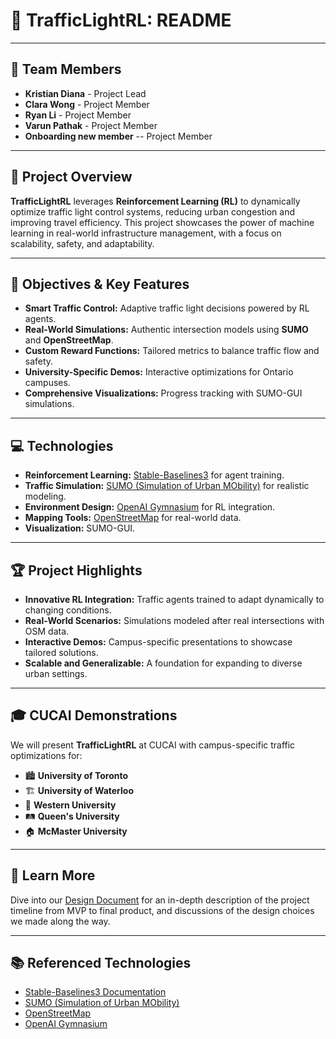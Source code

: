 # 🚦 TrafficLightRL: README

---

## 👥 Team Members

- **Kristian Diana** - Project Lead
- **Clara Wong** - Project Member
- **Ryan Li** - Project Member
- **Varun Pathak** - Project Member
- **Onboarding new member** -- Project Member

---

## 🌟 Project Overview

**TrafficLightRL** leverages **Reinforcement Learning (RL)** to dynamically optimize traffic light control systems, reducing urban congestion and improving travel efficiency. This project showcases the power of machine learning in real-world infrastructure management, with a focus on scalability, safety, and adaptability.

---

## 🎯 Objectives & Key Features

- **Smart Traffic Control:** Adaptive traffic light decisions powered by RL agents.
- **Real-World Simulations:** Authentic intersection models using **SUMO** and **OpenStreetMap**.
- **Custom Reward Functions:** Tailored metrics to balance traffic flow and safety.
- **University-Specific Demos:** Interactive optimizations for Ontario campuses.
- **Comprehensive Visualizations:** Progress tracking with SUMO-GUI simulations.

---

## 💻 Technologies

- **Reinforcement Learning:** [Stable-Baselines3](https://stable-baselines3.readthedocs.io/en/master/) for agent training.
- **Traffic Simulation:** [SUMO (Simulation of Urban MObility)](https://www.eclipse.org/sumo/) for realistic modeling.
- **Environment Design:** [OpenAI Gymnasium](https://gymnasium.farama.org/) for RL integration.
- **Mapping Tools:** [OpenStreetMap](https://www.openstreetmap.org/) for real-world data.
- **Visualization:** SUMO-GUI.

---

## 🏆 Project Highlights

- **Innovative RL Integration:** Traffic agents trained to adapt dynamically to changing conditions.
- **Real-World Scenarios:** Simulations modeled after real intersections with OSM data.
- **Interactive Demos:** Campus-specific presentations to showcase tailored solutions.
- **Scalable and Generalizable:** A foundation for expanding to diverse urban settings.

---

## 🎓 CUCAI Demonstrations

We will present **TrafficLightRL** at CUCAI with campus-specific traffic optimizations for:

- 🏙️ **University of Toronto**
- 🏗️ **University of Waterloo**
- 🚏 **Western University**
- 🛤️ **Queen's University**
- 🏠 **McMaster University**

---

## 📄 Learn More

Dive into our [Design Document](https://docs.google.com/document/d/your-public-doc-link) for an in-depth description of the project timeline from MVP to final product, and discussions of the design choices we made along the way.

---

## 📚 Referenced Technologies

- [Stable-Baselines3 Documentation](https://stable-baselines3.readthedocs.io/en/master/)
- [SUMO (Simulation of Urban MObility)](https://www.eclipse.org/sumo/)
- [OpenStreetMap](https://www.openstreetmap.org/)
- [OpenAI Gymnasium](https://gymnasium.farama.org/)
